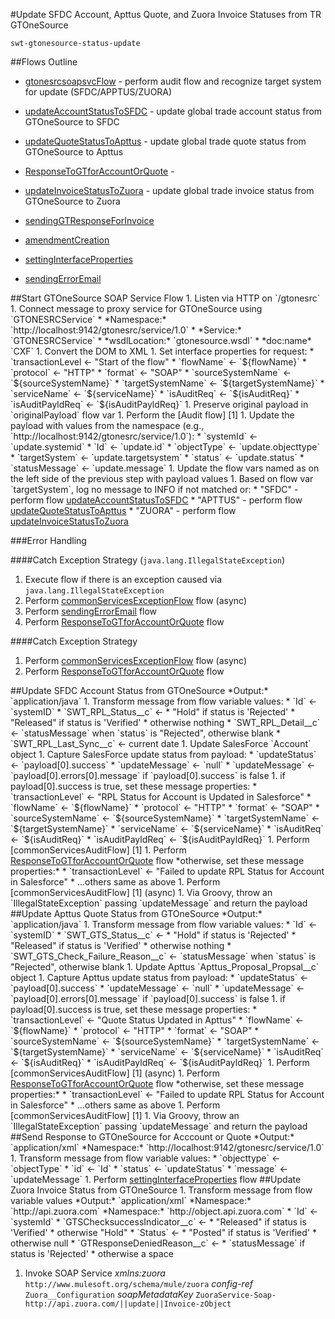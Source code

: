 #Update SFDC Account, Apttus Quote, and Zuora Invoice Statuses from TR GTOneSource

    swt-gtonesource-status-update

##Flows Outline

* <A href="#gtonesrcsoapsvcFlow">gtonesrcsoapsvcFlow</A> - perform audit flow and recognize target system for update (SFDC/APPTUS/ZUORA)

* <A href="#updateAccountStatusToSFDC">updateAccountStatusToSFDC</A> - update global trade account status from GTOneSource to SFDC

* <A href="#updateQuoteStatusToApttus">updateQuoteStatusToApttus</A> - update global trade quote status from GTOneSource to Apttus

* <A href="#ResponseToGTforAccountOrQuote">ResponseToGTforAccountOrQuote</A> -

* <A href="#updateInvoiceStatusToZuora">updateInvoiceStatusToZuora</A> - update global trade invoice status from GTOneSource to Zuora

* <A href="#sendingGTResponseForInvoice">sendingGTResponseForInvoice</A>

* <A href="#amendmentCreation">amendmentCreation</A>

* <A href="#settingInterfaceProperties">settingInterfaceProperties</A>

* <A href="#sendingErrorEmail">sendingErrorEmail</A>

<A name="gtonesrcsoapsvcFlow">
##Start GTOneSource SOAP Service Flow</A>
1. Listen via HTTP on `/gtonesrc`
1. Connect message to proxy service for GTOneSource using `GTONESRCService`
   * *Namespace:* `http://localhost:9142/gtonesrc/service/1.0`  
   * *Service:* `GTONESRCService`
   * *wsdlLocation:* `gtonesource.wsdl`
   * *doc:name* `CXF`  
1. Convert the DOM to XML
1. Set interface properties for request:
   * `transactionLevel <- "Start of the flow"
   * `flowName` <- `${flowName}`
   * `protocol` <- "HTTP"
   * `format` <- "SOAP"
   * `sourceSystemName` <- `${sourceSystemName}`
   * `targetSystemName` <- `${targetSystemName}`
   * `serviceName` <- `${serviceName}`
   * `isAuditReq` <- `${isAuditReq}`
   * `isAuditPayldReq` <- `${isAuditPayldReq}`
1. Preserve original payload in `originalPayload` flow var
1. Perform the [Audit flow] [1]
1. Update the payload with values from the namespace (e.g., `http://localhost:9142/gtonesrc/service/1.0`):
   * `systemId` <- `update.systemid`
   * `Id` <- `update.id`
   * `objectType` <- `update.objecttype`
   * `targetSystem` <- `update.targetsystem`
   * `status` <- `update.status`
   * `statusMessage` <- `update.message`
1. Update the flow vars named as on the left side of the previous step with payload values
1. Based on flow var `targetSystem`, log no message to INFO if not matched or:
   * "SFDC" - perform flow <A href="#updateAccountStatusToSFDC">updateAccountStatusToSFDC</A>
   * "APTTUS" - perform flow <A href="#updateQuoteStatusToApttus">updateQuoteStatusToApttus</A>
   * "ZUORA" - perform flow <A href="#updateInvoiceStatusToZuora">updateInvoiceStatusToZuora</A>

###Error Handling

####Catch Exception Strategy (`java.lang.IllegalStateException`)
1. Execute flow if there is an exception caused via `java.lang.IllegalStateException`
1. Perform <A href="commonServicesExceptionFlow">commonServicesExceptionFlow</A> flow (async)
1. Perform <A href="sendingErrorEmail">sendingErrorEmail</A> flow
1. Perform <A href="ResponseToGTforAccountOrQuote">ResponseToGTforAccountOrQuote</A> flow

####Catch Exception Strategy
1. Perform <A href="commonServicesExceptionFlow">commonServicesExceptionFlow</A> flow (async)
1. Perform <A href="ResponseToGTforAccountOrQuote">ResponseToGTforAccountOrQuote</A> flow

<A name="updateAccountStatusToSFDC">
##Update SFDC Account Status from GTOneSource</A>
*Output:* `application/java`  
1. Transform message from flow variable values:
   * `Id` <- `systemID`
   * `SWT_RPL_Status__c` <- 
      * "Hold" if status is 'Rejected'
      * "Released" if status is 'Verified'
      * otherwise nothing
   * `SWT_RPL_Detail__c` <- `statusMessage` when `status` is "Rejected", otherwise blank
   * `SWT_RPL_Last_Sync__c` <- current date
1. Update SalesForce `Account` object
1. Capture SalesForce update status from payload:
   * `updateStatus` <- `payload[0].success`
   * `updateMessage` <- `null`   
   * `updateMessage` <- `payload[0].errors[0].message` if `payload[0].success` is false
1. if payload[0].success is true, set these message properties:
   * `transactionLevel` <- "RPL Status for Account is Updated in Salesforce"
   * `flowName` <- `${flowName}`
   * `protocol` <- "HTTP"
   * `format` <- "SOAP"
   * `sourceSystemName` <- `${sourceSystemName}`
   * `targetSystemName` <- `${targetSystemName}`
   * `serviceName` <- `${serviceName}`
   * `isAuditReq` <- `${isAuditReq}`
   * `isAuditPayldReq` <- `${isAuditPayldReq}`
   1. Perform [commonServicesAuditFlow] [1]
   1. Perform <A href="#ResponseToGTforAccountOrQuote">ResponseToGTforAccountOrQuote</A> flow  
*otherwise, set these message properties:*
   * `transactionLevel` <- "Failed to update RPL Status for Account in Salesforce"
   * ...others same as above
   1. Perform [commonServicesAuditFlow] [1] (async)
   1. Via Groovy, throw an `IllegalStateException` passing `updateMessage` and return the payload

<A name="updateQuoteStatusToApttus">
##Update Apttus Quote Status from GTOneSource</A>
*Output:* `application/java`  
1. Transform message from flow variable values:
   * `Id` <- `systemID`
   * `SWT_GTS_Status__c` <- 
      * "Hold" if status is 'Rejected'
      * "Released" if status is 'Verified'
      * otherwise nothing
   * `SWT_GTS_Check_Failure_Reason__c` <- `statusMessage` when `status` is "Rejected", otherwise blank
1. Update Apttus `Apttus_Proposal_Propsal__c` object
1. Capture Apttus update status from payload:
   * `updateStatus` <- `payload[0].success`
   * `updateMessage` <- `null`   
   * `updateMessage` <- `payload[0].errors[0].message` if `payload[0].success` is false
1. if payload[0].success is true, set these message properties:
   * `transactionLevel` <- "Quote Status Updated in Apttus"
   * `flowName` <- `${flowName}`
   * `protocol` <- "HTTP"
   * `format` <- "SOAP"
   * `sourceSystemName` <- `${sourceSystemName}`
   * `targetSystemName` <- `${targetSystemName}`
   * `serviceName` <- `${serviceName}`
   * `isAuditReq` <- `${isAuditReq}`
   * `isAuditPayldReq` <- `${isAuditPayldReq}`
   1. Perform [commonServicesAuditFlow] [1] (async)
   1. Perform <A href="#ResponseToGTforAccountOrQuote">ResponseToGTforAccountOrQuote</A> flow  
*otherwise, set these message properties:*
   * `transactionLevel` <- "Failed to update RPL Status for Account in Salesforce"
   * ...others same as above
   1. Perform [commonServicesAuditFlow] [1]
   1. Via Groovy, throw an `IllegalStateException` passing `updateMessage` and return the payload  

<A name="ResponseToGTforAccountOrQuote">
##Send Response to GTOneSource for Acccount or Quote</A>
*Output:* `application/xml`  
*Namespace:* `http://localhost:9142/gtonesrc/service/1.0`  
1. Transform message from flow variable values:
   * `objecttype` <- `objectType`
   * `id` <- `Id`
   * `status` <- `updateStatus`
   * `message` <- `updateMessage`
1. Perform <A href="#settingInterfaceProperties">settingInterfaceProperties</A> flow 

<A name="updateInvoiceStatusToZuora">
##Update Zuora Invoice Status from GTOneSource</A>
1. Transform message from flow variable values  
*Output:* `application/xml`  
*Namespace:* `http://api.zuora.com`  
*Namespace:* `http://object.api.zuora.com`
   * `Id` <- `systemId`
   * `GTSChecksuccessIndicator__c` <- 
      * "Released" if status is 'Verified' 
      * otherwise "Hold"
   * `Status` <- 
      * "Posted" if status is 'Verified'
      * otherwise null
   * `GTResponseDeniedReason__c` <-
      * `statusMessage` if status is 'Rejected'
      * otherwise a space
     
1. Invoke SOAP Service
*xmlns:zuora* `http://www.mulesoft.org/schema/mule/zuora`
*config-ref* `Zuora__Configuration`
*soapMetadataKey* `ZuoraService-Soap-http://api.zuora.com/||update||Invoice-zObject`
      

[1]: https://github.com/lcgillies/TestGitHubPages/tree/dev/CommonServicesWrapper#common-audit-flow
